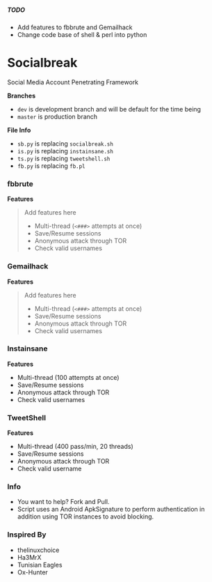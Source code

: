 ##### TODO
- Add features to fbbrute and Gemailhack
- Change code base of shell & perl into python

# Socialbreak
 Social Media Account Penetrating Framework

**Branches**
- `dev` is development branch and will be default for the time being
- `master` is production branch

**File Info**
- `sb.py` is replacing `socialbreak.sh`
- `is.py` is replacing `instainsane.sh`
- `ts.py` is replacing `tweetshell.sh`
- `fb.py` is replacing `fb.pl`

### fbbrute
**Features**

> Add features here
> - Multi-thread (`<###>` attempts at once)
> - Save/Resume sessions
> - Anonymous attack through TOR
> - Check valid usernames

### Gemailhack
**Features**

> Add features here
> - Multi-thread (`<###>` attempts at once)
> - Save/Resume sessions
> - Anonymous attack through TOR
> - Check valid usernames


### Instainsane
**Features**
- Multi-thread (100 attempts at once)
- Save/Resume sessions
- Anonymous attack through TOR
- Check valid usernames

### TweetShell
**Features**
- Multi-thread (400 pass/min, 20 threads)
- Save/Resume sessions
- Anonymous attack through TOR
- Check valid username



### Info
- You want to help? Fork and Pull.
- Script uses an Android ApkSignature to perform authentication in addition using TOR instances to avoid blocking.



### Inspired By
- thelinuxchoice
- Ha3MrX
- Tunisian Eagles
- Ox-Hunter








